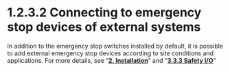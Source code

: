 ﻿# 1.2.3.2 Connecting to emergency stop devices of external systems

In addition to the emergency stop switches installed by default, it is possible to add external emergency stop devices according to site conditions and applications. For more details, see “[**2. Installation**](../../../2-installation/README.md)” and “[**3.3.3 Safety I/O**](../../../3-safety-function/3-safety-function/3-safety-io/README.md)”

